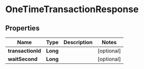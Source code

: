

# OneTimeTransactionResponse


## Properties

| Name | Type | Description | Notes |
|------------ | ------------- | ------------- | -------------|
|**transactionId** | **Long** |  |  [optional] |
|**waitSecond** | **Long** |  |  [optional] |




